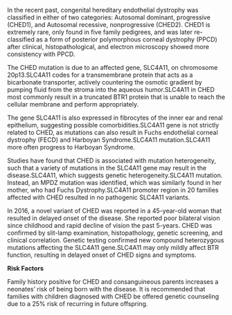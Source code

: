 In the recent past, congenital hereditary endothelial dystrophy was classified in either of two categories: Autosomal dominant, progressive (CHED1), and Autosomal recessive, nonprogressive (CHED2). CHED1 is extremely rare, only found in five family pedigrees, and was later re-classified as a form of posterior polymorphous corneal dystrophy (PPCD) after clinical, histopathological, and electron microscopy showed more consistency with PPCD.

The CHED mutation is due to an affected gene, SLC4A11, on chromosome 20p13.SLC4A11 codes for a transmembrane protein that acts as a bicarbonate transporter, actively countering the osmotic gradient by pumping fluid from the stroma into the aqueous humor.SLC4A11 in CHED most commonly result in a truncated BTR1 protein that is unable to reach the cellular membrane and perform appropriately.

The gene SLC4A11 is also expressed in fibrocytes of the inner ear and renal epithelium, suggesting possible comorbidities.SLC4A11 gene is not strictly related to CHED, as mutations can also result in Fuchs endothelial corneal dystrophy (FECD) and Harboyan Syndrome.SLC4A11 mutation.SLC4A11 more often progress to Harboyan Syndrome.

Studies have found that CHED is associated with mutation heterogeneity, such that a variety of mutations in the SLC4A11 gene may result in the disease.SLC4A11, which suggests genetic heterogeneity.SLC4A11 mutation.  Instead, an MPDZ mutation was identified, which was similarly found in her mother, who had Fuchs Dystrophy.SLC4A11 promoter region in 20 families affected with CHED resulted in no pathogenic SLC4A11 variants.

In 2016, a novel variant of CHED was reported in a 45-year-old woman that resulted in delayed onset of the disease. She reported poor bilateral vision since childhood and rapid decline of vision the past 5-years. CHED was confirmed by slit-lamp examination, histopathology, genetic screening, and clinical correlation. Genetic testing confirmed new compound heterozygous mutations affecting the SLC4A11 gene.SLC4A11 may only mildly affect BTR function, resulting in delayed onset of CHED signs and symptoms.

**Risk Factors**

Family history positive for CHED and consanguineous parents increases a neonates’ risk of being born with the disease. It is recommended that families with children diagnosed with CHED be offered genetic counseling due to a 25% risk of recurring in future offspring.